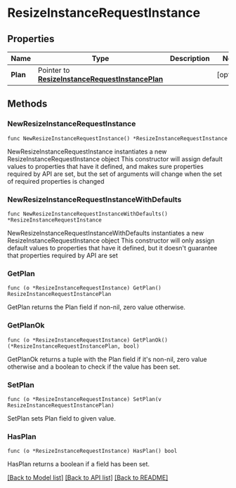 # ResizeInstanceRequestInstance

## Properties

Name | Type | Description | Notes
------------ | ------------- | ------------- | -------------
**Plan** | Pointer to [**ResizeInstanceRequestInstancePlan**](ResizeInstanceRequestInstancePlan.md) |  | [optional] 

## Methods

### NewResizeInstanceRequestInstance

`func NewResizeInstanceRequestInstance() *ResizeInstanceRequestInstance`

NewResizeInstanceRequestInstance instantiates a new ResizeInstanceRequestInstance object
This constructor will assign default values to properties that have it defined,
and makes sure properties required by API are set, but the set of arguments
will change when the set of required properties is changed

### NewResizeInstanceRequestInstanceWithDefaults

`func NewResizeInstanceRequestInstanceWithDefaults() *ResizeInstanceRequestInstance`

NewResizeInstanceRequestInstanceWithDefaults instantiates a new ResizeInstanceRequestInstance object
This constructor will only assign default values to properties that have it defined,
but it doesn't guarantee that properties required by API are set

### GetPlan

`func (o *ResizeInstanceRequestInstance) GetPlan() ResizeInstanceRequestInstancePlan`

GetPlan returns the Plan field if non-nil, zero value otherwise.

### GetPlanOk

`func (o *ResizeInstanceRequestInstance) GetPlanOk() (*ResizeInstanceRequestInstancePlan, bool)`

GetPlanOk returns a tuple with the Plan field if it's non-nil, zero value otherwise
and a boolean to check if the value has been set.

### SetPlan

`func (o *ResizeInstanceRequestInstance) SetPlan(v ResizeInstanceRequestInstancePlan)`

SetPlan sets Plan field to given value.

### HasPlan

`func (o *ResizeInstanceRequestInstance) HasPlan() bool`

HasPlan returns a boolean if a field has been set.


[[Back to Model list]](../README.md#documentation-for-models) [[Back to API list]](../README.md#documentation-for-api-endpoints) [[Back to README]](../README.md)


